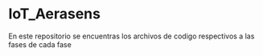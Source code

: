 # IoT_Aerasens
En este repositorio se encuentras los archivos de codigo respectivos a las fases de cada fase
